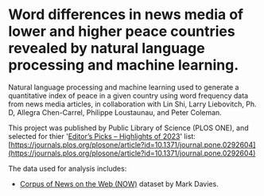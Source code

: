# Word differences in news media of lower and higher peace countries revealed by natural language processing and machine learning.
Natural language processing and machine learning used to generate a quantitative index of peace in a given country using word frequency data from news media articles, in collaboration with Lin Shi, Larry Liebovitch, Ph. D, Allegra Chen-Carrel, Philippe Loustaunau, and Peter Coleman. 

This project was published by Public Library of Science (PLOS ONE), and selected for thier '[Editor’s Picks – Highlights of 2023](https://everyone.plos.org/2023/12/20/editors-picks-highlights-of-2023/)' list:
[https://journals.plos.org/plosone/article?id=10.1371/journal.pone.0292604](https://journals.plos.org/plosone/article?id=10.1371/journal.pone.0292604)

The data used for analysis includes:
- [Corpus of News on the Web (NOW)](https://abacus.library.ubc.ca/dataset.xhtml?persistentId=hdl:11272.1/AB2/SBY9NU) dataset by Mark Davies.

